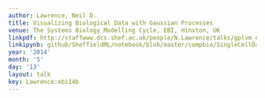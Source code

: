 ```yaml
---
author: Lawrence, Neil D.
title: Visualizing Biological Data with Gaussian Processes
venue: The Systems Biology Modelling Cycle, EBI, Hinxton, UK
linkpdf: http://staffwww.dcs.shef.ac.uk/people/N.Lawrence/talks/gplvm_ebi14.pdf
linkipynb: github/SheffieldML/notebook/blob/master/compbio/SingleCellDataWithGPy.ipynb
year: '2014'
month: '5'
day: '13'
layout: talk
key: Lawrence:ebi14b
---
```

